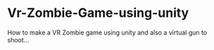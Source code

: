 # Vr-Zombie-Game-using-unity
How to make a VR Zombie game using unity and also a virtual gun to shoot...
